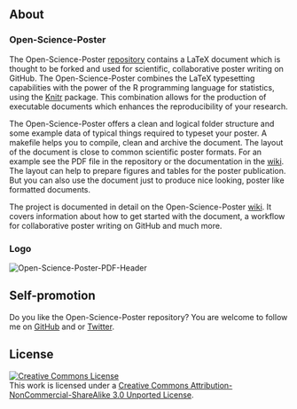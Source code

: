 ## About

### Open-Science-Poster 

The Open-Science-Poster
[repository](https://github.com/cpfaff/Open-Science-Poster) contains a LaTeX
document which is thought to be forked and used for scientific, collaborative
poster writing on GitHub. The Open-Science-Poster combines the LaTeX typesetting
capabilities with the power of the R programming language for statistics, using
the [Knitr](http://yihui.name/knitr/) package. This combination allows for the
production of executable documents which enhances the reproducibility of your
research.

The Open-Science-Poster offers a clean and logical folder structure and
some example data of typical things required to typeset your poster. A
makefile helps you to compile, clean and archive the document. The layout
of the document is close to common scientific poster formats. For an
example see the PDF file in the repository or the documentation in the
[wiki](https://github.com/cpfaff/Open-Science-Poster/wiki). The layout can help
to prepare figures and tables for the poster publication. But you can also use
the document just to produce nice looking, poster like formatted documents.

The project is documented in detail on the Open-Science-Poster
[wiki](https://github.com/cpfaff/Open-Science-Poster/wiki). It covers
information about how to get started with the document, a workflow for
collaborative poster writing on GitHub and much more.

### Logo

![Open-Science-Poster-PDF-Header](https://dl.dropbox.com/u/844606/Open-Science-Poster-Documentation/open-science-posters-logo.png)

## Self-promotion

Do you like the Open-Science-Poster repository? You are welcome
to follow me on [GitHub](https://github.com/cpfaff) and or
[Twitter](http://twitter.com/ctpfaff).

## License

<a rel="license" href="http://creativecommons.org/licenses/by-nc-sa/3.0/"><img alt="Creative Commons License" style="border-width:0" src="http://i.creativecommons.org/l/by-nc-sa/3.0/88x31.png" /></a><br />This work is licensed under a <a rel="license" href="http://creativecommons.org/licenses/by-nc-sa/3.0/">Creative Commons Attribution-NonCommercial-ShareAlike 3.0 Unported License</a>.
